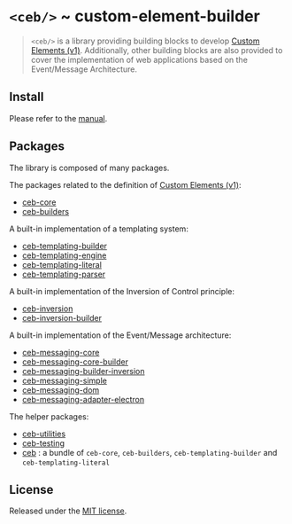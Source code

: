 # `<ceb/>` ~ custom-element-builder

> `<ceb/>` is a library providing building blocks to develop [Custom Elements (v1)]. Additionally, other building blocks are also provided to cover the implementation of web applications based on the Event/Message Architecture.

## Install

Please refer to the [manual](https://tmorin.github.io/ceb).

## Packages

The library is composed of many packages.

The packages related to the definition of [Custom Elements (v1)]:

- [ceb-core](modules/_tmorin_ceb_core.html)
- [ceb-builders](modules/_tmorin_ceb_builders.html)

A built-in implementation of a templating system:

- [ceb-templating-builder](modules/_tmorin_ceb_templating_builder.html)
- [ceb-templating-engine](modules/_tmorin_ceb_templating_engine.html)
- [ceb-templating-literal](modules/_tmorin_ceb_templating_literal.html)
- [ceb-templating-parser](modules/_tmorin_ceb_templating_parser.html)

A built-in implementation of the Inversion of Control principle:

- [ceb-inversion](modules/_tmorin_ceb_inversion.html)
- [ceb-inversion-builder](modules/_tmorin_ceb_inversion_builder.html)

A built-in implementation of the Event/Message architecture:

- [ceb-messaging-core](modules/_tmorin_ceb_messaging_core.html)
- [ceb-messaging-core-builder](modules/_tmorin_ceb_messaging_core_builder.html)
- [ceb-messaging-builder-inversion](modules/_tmorin_ceb_messaging_builder_inversion.html)
- [ceb-messaging-simple](modules/_tmorin_ceb_messaging_simple.html)
- [ceb-messaging-dom](modules/_tmorin_ceb_messaging_dom.html)
- [ceb-messaging-adapter-electron](modules/_tmorin_ceb_messaging_bus_adapter_ipc.html)

The helper packages:

- [ceb-utilities](modules/_tmorin_ceb_utilities.html)
- [ceb-testing](modules/_tmorin_ceb_testing.html)
- [ceb](modules/_tmorin_ceb.html) : a bundle of `ceb-core`, `ceb-builders`, `ceb-templating-builder` and `ceb-templating-literal`

## License

Released under the [MIT license].

[Custom Elements (v1)]: https://html.spec.whatwg.org/multipage/custom-elements.html
[MIT license]: http://opensource.org/licenses/MIT
